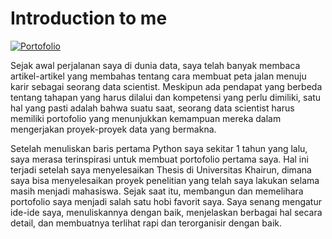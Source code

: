 # Introduction to me

[![Portofolio](https://img.shields.io/badge/Portfolio-iwanlaudin.github.io-blue?logo=GitHub)](https://iwanlaudin0101.github.io/)

Sejak awal perjalanan saya di dunia data, saya telah banyak membaca artikel-artikel yang membahas tentang cara membuat peta jalan menuju karir sebagai seorang data scientist. Meskipun ada pendapat yang berbeda tentang tahapan yang harus dilalui dan kompetensi yang perlu dimiliki, satu hal yang pasti adalah bahwa suatu saat, seorang data scientist harus memiliki portofolio yang menunjukkan kemampuan mereka dalam mengerjakan proyek-proyek data yang bermakna.

Setelah menuliskan baris pertama Python saya sekitar 1 tahun yang lalu, saya merasa terinspirasi untuk membuat portofolio pertama saya. Hal ini terjadi setelah saya menyelesaikan Thesis di Universitas Khairun, dimana saya bisa menyelesaikan proyek penelitian yang telah saya lakukan selama masih menjadi mahasiswa. Sejak saat itu, membangun dan memelihara portofolio saya menjadi salah satu hobi favorit saya. Saya senang mengatur ide-ide saya, menuliskannya dengan baik, menjelaskan berbagai hal secara detail, dan membuatnya terlihat rapi dan terorganisir dengan baik.